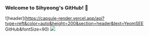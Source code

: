 ### Welcome to Sihyeong's GitHub! 👋
![header](https://capsule-render.vercel.app/api?type=reft&color=auto&height=200&section=header&text=YeomSEE GitHub&fontSize=90)
<img src="https://img.shields.io/badge/Python-3776AB?style=flat&logo=Python&logoColor=white"/>

<!--
**yeomsee/yeomsee** is a ✨ _special_ ✨ repository because its `README.md` (this file) appears on your GitHub profile.

Here are some ideas to get you started:

- 🔭 I’m currently working on ...
- 🌱 I’m currently learning ...
- 👯 I’m looking to collaborate on ...
- 🤔 I’m looking for help with ...
- 💬 Ask me about ...
- 📫 How to reach me: ...
- 😄 Pronouns: ...
- ⚡ Fun fact: ...
-->

